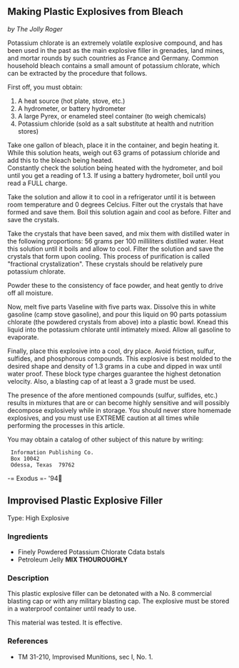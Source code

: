 ## Making Plastic Explosives from Bleach

_by The Jolly Roger_

Potassium chlorate is an extremely volatile explosive compound, 
and has been used in the past as the main explosive filler in 
grenades, land mines, and mortar rounds by such countries as 
France and Germany.  Common household bleach contains a small 
amount of potassium chlorate, which can be extracted by the 
procedure that follows.

First off, you must obtain:

1. A heat source (hot plate, stove, etc.)
2. A hydrometer, or battery hydrometer
3. A large Pyrex, or enameled steel container (to weigh 
   chemicals)
4. Potassium chloride (sold as a salt substitute at health and 
   nutrition stores)

Take one gallon of bleach, place it in the container, and begin 
heating it.  While this solution heats, weigh out 63 grams of 
potassium chloride and add this to the bleach being heated.  
Constantly check the solution being heated with the hydrometer, 
and boil until you get a reading of 1.3.  If using a battery 
hydrometer, boil until you read a FULL charge.

Take the solution and allow it to cool in a refrigerator until it 
is between room temperature and 0 degrees Celcius.  Filter out the 
crystals that have formed and save them.  Boil this solution again 
and cool as before.  Filter and save the crystals.

Take the crystals that have been saved, and mix them with 
distilled water in the following proportions:  56 grams per 100 
milliliters distilled water.  Heat this solution until it boils 
and allow to cool.  Filter the solution and save the crystals that 
form upon cooling.  This process of purification is called 
"fractional crystalization".  These crystals should be relatively 
pure potassium chlorate.

Powder these to the consistency of face powder, and heat gently to 
drive off all moisture.

Now, melt five parts Vaseline with five parts wax.  Dissolve this 
in white gasoline (camp stove gasoline), and pour this liquid on 
90 parts potassium chlorate (the powdered crystals from above) 
into a plastic bowl.  Knead this liquid into the potassium 
chlorate until intimately mixed.  Allow all gasoline to evaporate.

Finally, place this explosive into a cool, dry place.  Avoid 
friction, sulfur, sulfides, and phosphorous compounds.  This 
explosive is best molded to the desired shape and density of 1.3 
grams in a cube and dipped in wax until water proof.  These block 
type charges guarantee the highest detonation velocity.  Also, a 
blasting cap of at least a 3 grade must be used.

The presence of the afore mentioned compounds (sulfur, sulfides, 
etc.) results in mixtures that are or can become highly sensitive 
and will possibly decompose explosively while in storage.  You 
should never store homemade explosives, and you must use EXTREME 
caution at all times while performing the processes in this 
article. 

You may obtain a catalog of other subject of this nature by 
writing:

     Information Publishing Co.
     Box 10042
     Odessa, Texas  79762

-= Exodus =- '94

## Improvised Plastic Explosive Filler

Type: High Explosive
### Ingredients

* Finely Powdered Potassium Chlorate Cdata  bstals
* Petroleum Jelly **MIX THOUROUGHLY**

### Description

This plastic explosive filler can be detonated with a
No. 8 commercial blasting cap or with any military
blasting cap. The explosive must be stored in a waterproof
container until ready to use.

This material was tested. It is effective.

### References

* TM 31-210, Improvised Munitions, sec I, No. 1.
